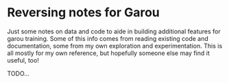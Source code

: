 # Reversing notes for Garou
Just some notes on data and code to aide in building additional features for garou training. Some of this info comes from reading existing code and documentation, some from my own exploration and experimentation. This is all mostly for my own reference, but hopefully someone else may find it useful, too!

TODO...
